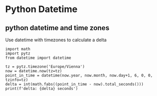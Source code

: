 # Python Datetime

## python datetime and time zones

Use datetime with timezones to calculate a delta

```
import math
import pytz
from datetime import datetime

tz = pytz.timezone('Europe/Vienna')
now = datetime.now(tz=tz)
point_in_time = datetime(now.year, now.month, now.day+1, 6, 0, 0, tzinfo=tz)
delta = int(math.fabs((point_in_time - now).total_seconds()))
print(f'delta: {delta} seconds')
```
